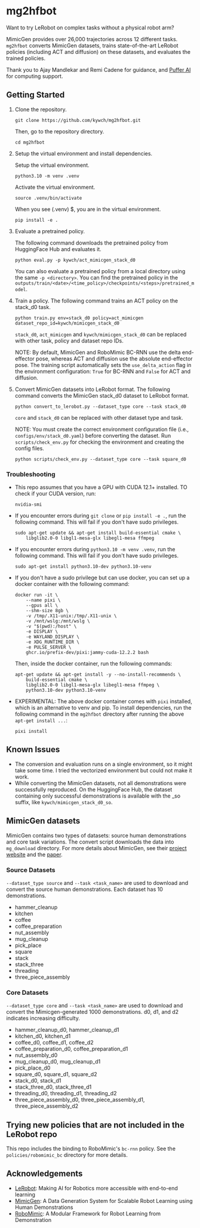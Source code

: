 # mg2hfbot

Want to try LeRobot on complex tasks without a physical robot arm? 

MimicGen provides over 26,000 trajectories across 12 different tasks. `mg2hfbot` converts MimicGen datasets, trains state-of-the-art LeRobot policies (including ACT and diffusion) on these datasets, and evaluates the trained policies.

Thank you to Ajay Mandlekar and Remi Cadene for guidance, and [Puffer AI](https://github.com/PufferAI/PufferLib) for computing support.

## Getting Started

1. Clone the repository.
    ```
    git clone https://github.com/kywch/mg2hfbot.git
    ```
    
    Then, go to the repository directory.
    ```
    cd mg2hfbot
    ```

2. Setup the virtual environment and install dependencies.

    Setup the virtual environment.
    ```
    python3.10 -m venv .venv
    ```

    Activate the virtual environment.
    ```
    source .venv/bin/activate
    ```

    When you see (.venv) $, you are in the virtual environment.
    ```
    pip install -e .
    ```

3. Evaluate a pretrained policy.
   
   The following command downloads the pretrained policy from HuggingFace Hub and evaluates it.
   ```
   python eval.py -p kywch/act_mimicgen_stack_d0
   ```

   You can also evaluate a pretrained policy from a local directory using the same `-p <directory>`. You can find the pretrained policy in the `outputs/train/<date>/<time_policy>/checkpoints/<steps>/pretrained_model`.

4. Train a policy.
    The following command trains an ACT policy on the stack_d0 task.
    ```
    python train.py env=stack_d0 policy=act_mimicgen dataset_repo_id=kywch/mimicgen_stack_d0
    ```
    `stack_d0`, `act_mimicgen` and `kywch/mimicgen_stack_d0` can be replaced with other task, policy and dataset repo IDs.

    NOTE: By default, MimicGen and RoboMimic BC-RNN use the delta end-effector pose, whereas ACT and diffusion use the absolute end-effector pose. The training script automatically sets the `use_delta_action` flag in the environment configuration: `True` for BC-RNN and `False` for ACT and diffusion.

5. Convert MimicGen datasets into LeRobot format.
    The following command converts the MimicGen stack_d0 dataset to LeRobot format.
    ```
    python convert_to_lerobot.py --dataset_type core --task stack_d0
    ```
    `core` and `stack_d0` can be replaced with other dataset type and task. 

    NOTE: You must create the correct environment configuration file (i.e., `configs/env/stack_d0.yaml`) before converting the dataset. Run `scripts/check_env.py` for checking the environment and creating the config files.
    ```
    python scripts/check_env.py --dataset_type core --task square_d0
    ```
    

### Troubleshooting
* This repo assumes that you have a GPU with CUDA 12.1+ installed. TO check if your CUDA version, run:
    ```
    nvidia-smi
    ```

* If you encounter errors during `git clone` or `pip install -e .`, run the following command. This will fail if you don't have sudo privileges.
    ```
    sudo apt-get update && apt-get install build-essential cmake \
        libglib2.0-0 libgl1-mesa-glx libegl1-mesa ffmpeg
    ```

* If you encounter errors during `python3.10 -m venv .venv`, run the following command. This will fail if you don't have sudo privileges.
    ```
    sudo apt-get install python3.10-dev python3.10-venv
    ```

* If you don't have a sudo privilege but can use docker, you can set up a docker container with the following command:
    ```
    docker run -it \
        --name pixi \
        --gpus all \
        --shm-size 8gb \
        -v /tmp/.X11-unix:/tmp/.X11-unix \
        -v /mnt/wslg:/mnt/wslg \
        -v "$(pwd):/host" \
        -e DISPLAY \
        -e WAYLAND_DISPLAY \
        -e XDG_RUNTIME_DIR \
        -e PULSE_SERVER \
        ghcr.io/prefix-dev/pixi:jammy-cuda-12.2.2 bash
    ```
    Then, inside the docker container, run the following commands:
    ```
    apt-get update && apt-get install -y --no-install-recommends \
        build-essential cmake \
        libglib2.0-0 libgl1-mesa-glx libegl1-mesa ffmpeg \
        python3.10-dev python3.10-venv
    ```
* EXPERIMENTAL: The above docker container comes with `pixi` installed, which is an alternative to venv and pip. To install dependencies, run the following command in the `mg2hfbot` directory after running the above `apt-get install ...`:
    ```
    pixi install
    ```

## Known Issues
* The conversion and evaluation runs on a single environment, so it might take some time. I tried the vectorized environment but could not make it work.
* While converting the MimicGen datasets, not all demonstrations were successfully reproduced. On the HuggingFace Hub, the dataset containing only successful demonstrations is available with the _so suffix, like `kywch/mimicgen_stack_d0_so`.


## MimicGen datasets
MimicGen contains two types of datasets: source human demonstrations and core task variations. The convert script downloads the data into `mg_download` directory. For more details about MimicGen, see their [project website](https://mimicgen.github.io/) and the [paper](https://arxiv.org/pdf/2310.17596).

### Source Datasets 
`--dataset_type source` and `--task <task_name>` are used to download and convert the source human demonstrations. Each dataset has 10 demonstrations. 

* hammer_cleanup
* kitchen
* coffee
* coffee_preparation
* nut_assembly
* mug_cleanup
* pick_place
* square
* stack
* stack_three
* threading
* three_piece_assembly

### Core Datasets
`--dataset_type core` and `--task <task_name>` are used to download and convert the Mimicgen-generated 1000 demonstrations. d0, d1, and d2 indicates increasing difficulty.

* hammer_cleanup_d0, hammer_cleanup_d1
* kitchen_d0, kitchen_d1
* coffee_d0, coffee_d1, coffee_d2
* coffee_preparation_d0, coffee_preparation_d1
* nut_assembly_d0
* mug_cleanup_d0, mug_cleanup_d1
* pick_place_d0
* square_d0, square_d1, square_d2
* stack_d0, stack_d1
* stack_three_d0, stack_three_d1
* threading_d0, threading_d1, threading_d2
* three_piece_assembly_d0, three_piece_assembly_d1, three_piece_assembly_d2

## Trying new policies that are not included in the LeRobot repo
This repo includes the binding to RoboMimic's `bc-rnn` policy. See the `policies/robomimic_bc` directory for more details.


## Acknowledgements
* [LeRobot](https://github.com/huggingface/lerobot): Making AI for Robotics more accessible with end-to-end learning
* [MimicGen](https://mimicgen.github.io/): A Data Generation System for Scalable Robot Learning using Human Demonstrations
* [RoboMimic](https://github.com/ARISE-Initiative/robomimic): A Modular Framework for Robot Learning from Demonstration

